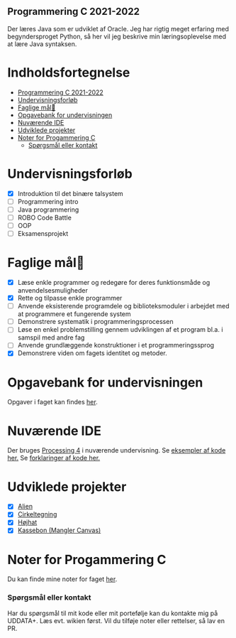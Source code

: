 ## Programmering C 2021-2022
Der læres Java som er udviklet af Oracle. Jeg har rigtig meget erfaring med begyndersproget Python, så her vil jeg beskrive min læringsoplevelse med at lære Java syntaksen.
# Indholdsfortegnelse
- [Programmering C 2021-2022](#programmering-c-2021-2022)
- [Undervisningsforløb](#undervisningsforløb)
- [Faglige mål🙏](#faglige-mål)
- [Opgavebank for undervisningen](#opgavebank-for-undervisningen)
- [Nuværende IDE](#nuværende-ide)
- [Udviklede projekter](#udviklede-projekter)
- [Noter for Progammering C](#noter-for-progammering-c)
  * [Spørgsmål eller kontakt](#spørgsmål-eller-kontakt)

# Undervisningsforløb
* [x] Introduktion til det binære talsystem
* [ ] Programmering intro
* [ ] Java programmering
* [ ] ROBO Code Battle
* [ ] OOP
* [ ] Eksamensprojekt

# Faglige mål🙏
* [x] Læse enkle programmer og redegøre for deres funktionsmåde og anvendelsesmuligheder
* [x] Rette og tilpasse enkle programmer
* [ ] Anvende eksisterende programdele og biblioteksmoduler i arbejdet med at programmere et fungerende system
* [ ] Demonstrere systematik i programmeringsprocessen
* [ ] Løse en enkel problemstilling gennem udviklingen af et program bl.a. i samspil med andre fag
* [ ] Anvende grundlæggende konstruktioner i et programmeringssprog
* [x] Demonstrere viden om fagets identitet og metoder.

# Opgavebank for undervisningen
Opgaver i faget kan findes [her](https://github.com/ChrisBruhn/HTX2021).

# Nuværende IDE
Der bruges [Processing 4](https://processing.org/download) i nuværende undervisning.
Se [eksempler af kode her.](https://processing.org/examples)
Se [forklaringer af kode her.](https://processing.org/tutorials)

# Udviklede projekter
* [x] [Alien](https://github.com/Mostafa-Mahdi/Programmering-C/tree/main/Alien)
* [x] [Cirkeltegning](https://github.com/Mostafa-Mahdi/Programmering-C/tree/main/Cirkeltegning)
* [x] [Højhat](https://github.com/Mostafa-Mahdi/Programmering-C/tree/main/H%C3%B8jhat)
* [x] [Kassebon (Mangler Canvas)](https://github.com/Mostafa-Mahdi/Programmering-C/tree/main/Kassebon)

# Noter for Progammering C
Du kan finde mine noter for faget [her](https://github.com/Mostafa-Mahdi/Programmering-C/wiki).

### Spørgsmål eller kontakt
Har du spørgsmål til mit kode eller mit portefølje kan du kontakte mig på UDDATA+. Læs evt. wikien først.
Vil du tilføje noter eller rettelser, så lav en PR.
